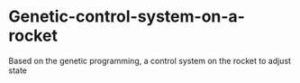 # Genetic-control-system-on-a-rocket
Based on the genetic programming, a control system on the rocket to adjust state
